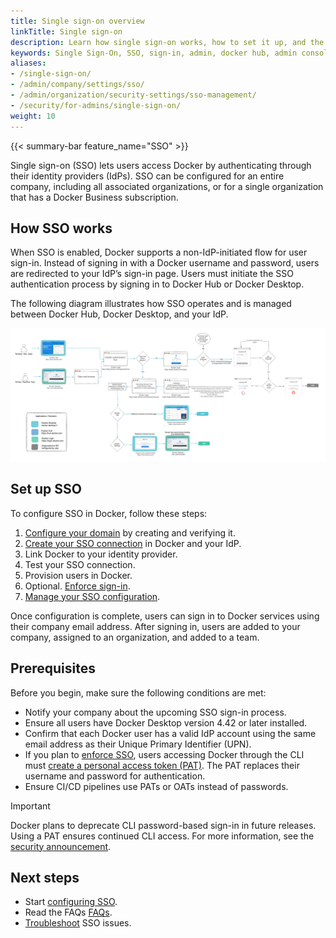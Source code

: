 ```yaml
---
title: Single sign-on overview
linkTitle: Single sign-on
description: Learn how single sign-on works, how to set it up, and the required SSO attributes.
keywords: Single Sign-On, SSO, sign-in, admin, docker hub, admin console, security, indentity provider, SSO configuration, enterprise login, Docker Business, user authentication
aliases:
- /single-sign-on/
- /admin/company/settings/sso/
- /admin/organization/security-settings/sso-management/
- /security/for-admins/single-sign-on/
weight: 10
---
```


{{< summary-bar feature_name="SSO" >}}

Single sign-on (SSO) lets users access Docker by authenticating through their
identity providers (IdPs). SSO can be configured for an entire company,
including all associated organizations, or for a single organization that has a
Docker Business subscription.

## How SSO works

When SSO is enabled, Docker supports a non-IdP-initiated flow for user sign-in.
Instead of signing in with a Docker username and password, users are redirected
to your IdP’s sign-in page. Users must initiate the SSO authentication process
by signing in to Docker Hub or Docker Desktop.

The following diagram illustrates how SSO operates and is managed between
Docker Hub, Docker Desktop, and your IdP.

![SSO architecture](images/SSO.png)

## Set up SSO

To configure SSO in Docker, follow these steps:

1. [Configure your domain](configure.md) by creating and verifying it.
1. [Create your SSO connection](connect.md) in Docker and your IdP.
1. Link Docker to your identity provider.
1. Test your SSO connection.
1. Provision users in Docker.
1. Optional. [Enforce sign-in](../enforce-sign-in/_index.md).
1. [Manage your SSO configuration](manage.md).

Once configuration is complete, users can sign in to Docker services using
their company email address. After signing in, users are added to your company,
assigned to an organization, and added to a team.

## Prerequisites

Before you begin, make sure the following conditions are met:

- Notify your company about the upcoming SSO sign-in process.
- Ensure all users have Docker Desktop version 4.42 or later installed.
- Confirm that each Docker user has a valid IdP account using the same
email address as their Unique Primary Identifier (UPN).
- If you plan to [enforce SSO](/manuals/enterprise/security/single-sign-on/connect.md#optional-enforce-sso),
users accessing Docker through the CLI must [create a personal access token (PAT)](/docker-hub/access-tokens/). The PAT replaces their username and password for authentication.
- Ensure CI/CD pipelines use PATs or OATs instead of passwords.

> [!IMPORTANT]
>
> Docker plans to deprecate CLI password-based sign-in in future releases.
Using a PAT ensures continued CLI access. For more information, see the
[security announcement](/manuals/security/security-announcements.md#deprecation-of-password-logins-on-cli-when-sso-enforced).

## Next steps

- Start [configuring SSO](configure.md).
- Read the FAQs [FAQs](/manuals/security/faqs/_index.md).
- [Troubleshoot](/manuals/enterprise/troubleshoot/troubleshoot-sso.md) SSO issues.
